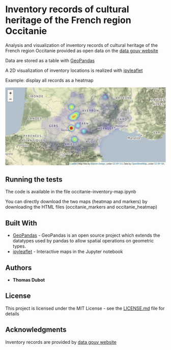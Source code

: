# Inventory records of cultural heritage of the French region Occitanie

Analysis and visualization of inventory records of cultural heritage of the French region Occitanie provided as open data on the [data gouv website](https://www.data.gouv.fr/fr/datasets/5bfdeafa9ce2e70269bea587/)

Data are stored as a table with [GeoPandas](http://geopandas.org/)

A 2D visualization of inventory locations is realized with [ipyleaflet](https://ipyleaflet.readthedocs.io/en/latest/)

Example: display all records as a heatmap

![Occitanie inventory heatmap](heatmap.png)

## Running the tests

The code is available in the file occitanie-inventory-map.ipynb

You can directly download the two maps (heatmap and markers) by downloading the HTML files (occitanie_markers and occitanie_heatmap)


## Built With

* [GeoPandas](http://geopandas.org/) - GeoPandas is an open source project which extends the datatypes used by pandas to allow spatial operations on geometric types. 
* [ipyleaflet](https://ipyleaflet.readthedocs.io/en/latest/) - Interactive maps in the Jupyter notebook


## Authors

* **Thomas Dubot** 

## License

This project is licensed under the MIT License - see the [LICENSE.md](LICENSE.md) file for details


## Acknowledgments

Inventory records are provided by [data gouv website](https://www.data.gouv.fr/fr/datasets/5bfdeafa9ce2e70269bea587/)



